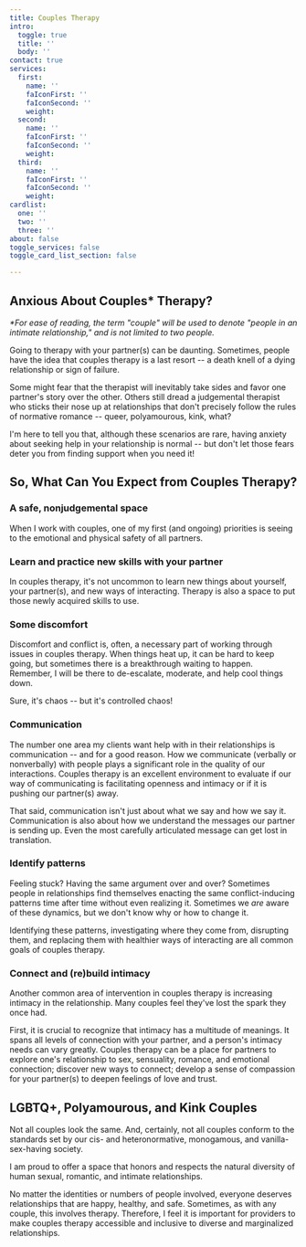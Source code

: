 ```yaml
---
title: Couples Therapy
intro:
  toggle: true
  title: ''
  body: ''
contact: true
services:
  first:
    name: ''
    faIconFirst: ''
    faIconSecond: ''
    weight: 
  second:
    name: ''
    faIconFirst: ''
    faIconSecond: ''
    weight: 
  third:
    name: ''
    faIconFirst: ''
    faIconSecond: ''
    weight: 
cardlist:
  one: ''
  two: ''
  three: ''
about: false
toggle_services: false
toggle_card_list_section: false

---
```

## Anxious About Couples* Therapy?

_*For ease of reading, the term "couple" will be used to denote "people in an intimate relationship," and is not limited to two people._

Going to therapy with your partner(s) can be daunting. Sometimes, people have the idea that couples therapy is a last resort -- a death knell of a dying relationship or sign of failure.

Some might fear that the therapist will inevitably take sides and favor one partner's story over the other. Others still dread a judgemental therapist who sticks their nose up at relationships that don't precisely follow the rules of normative romance -- queer, polyamourous, kink, what?

I'm here to tell you that, although these scenarios are rare, having anxiety about seeking help in your relationship is normal -- but don't let those fears deter you from finding support when you need it!

## So, What Can You Expect from Couples Therapy?

### A safe, nonjudgemental space

When I work with couples, one of my first (and ongoing) priorities is seeing to the emotional and physical safety of all partners.

### Learn and practice new skills with your partner

In couples therapy, it's not uncommon to learn new things about yourself, your partner(s), and new ways of interacting. Therapy is also a space to put those newly acquired skills to use.

### Some discomfort

Discomfort and conflict is, often, a necessary part of working through issues in couples therapy. When things heat up, it can be hard to keep going, but sometimes there is a breakthrough waiting to happen. Remember, I will be there to de-escalate, moderate, and help cool things down.

Sure, it's chaos -- but it's controlled chaos!

### Communication

The number one area my clients want help with in their relationships is communication -- and for a good reason. How we communicate (verbally or nonverbally) with people plays a significant role in the quality of our interactions. Couples therapy is an excellent environment to evaluate if our way of communicating is facilitating openness and intimacy or if it is pushing our partner(s) away.

That said, communication isn't just about what we say and how we say it. Communication is also about how we understand the messages our partner is sending up. Even the most carefully articulated message can get lost in translation.

### Identify patterns

Feeling stuck? Having the same argument over and over? Sometimes people in relationships find themselves enacting the same conflict-inducing patterns time after time without even realizing it. Sometimes we _are_ aware of these dynamics, but we don't know why or how to change it.

Identifying these patterns, investigating where they come from, disrupting them, and replacing them with healthier ways of interacting are all common goals of couples therapy.

### Connect and (re)build intimacy

Another common area of intervention in couples therapy is increasing intimacy in the relationship. Many couples feel they've lost the spark they once had.

First, it is crucial to recognize that intimacy has a multitude of meanings. It spans all levels of connection with your partner, and a person's intimacy needs can vary greatly. Couples therapy can be a place for partners to explore one's relationship to sex, sensuality, romance, and emotional connection; discover new ways to connect; develop a sense of compassion for your partner(s) to deepen feelings of love and trust.

## LGBTQ+, Polyamourous, and Kink Couples

Not all couples look the same. And, certainly, not all couples conform to the standards set by our cis- and heteronormative, monogamous, and vanilla-sex-having society.

I am proud to offer a space that honors and respects the natural diversity of human sexual, romantic, and intimate relationships.

No matter the identities or numbers of people involved, everyone deserves relationships that are happy, healthy, and safe. Sometimes, as with any couple, this involves therapy. Therefore, I feel it is important for providers to make couples therapy accessible and inclusive to diverse and marginalized relationships.